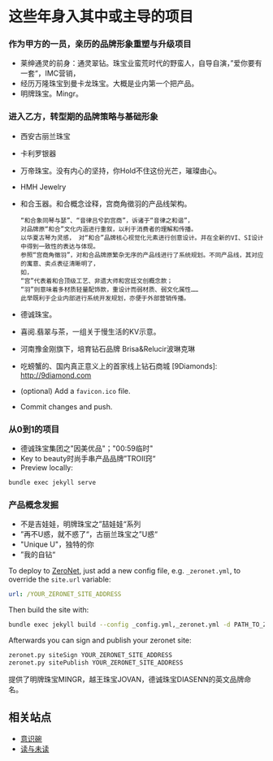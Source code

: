 # 这些年身入其中或主导的项目

### 作为甲方的一员，亲历的品牌形象重塑与升级项目

- 莱绅通灵的前身：通灵翠钻。珠宝业蛮荒时代的野蛮人，自导自演，”爱你要有一套“，IMC营销，
- 经历万隆珠宝到曼卡龙珠宝。大概是业内第一个把产品。
- 明牌珠宝。Mingr。


### 进入乙方，转型期的品牌策略与基础形象

- 西安古丽兰珠宝
- 卡利罗银器
- 万帝珠宝。没有内心的坚持，你Hold不住这份光芒，璀璨由心。
- HMH Jewelry
- 和合玉器。和合概念诠释，宫商角徵羽的产品线架构。
    ```
	“和合象同琴与瑟”、“音律吕兮韵宫商”，诉诸于“音律之和谐”，
	对品牌原“和合”文化内涵进行重叙，以利于消费者的理解和传播。
	以华夏古琴为灵感， 对“和合”品牌核心视觉化元素进行创意设计。并在全新的VI、SI设计中得到一致性的表达与体现。
	参照“宫商角徵羽”，对和合品牌原繁杂无序的产品线进行了系统规划。不同产品线，其对应的寓意、卖点表征清晰明了，
	如，
	“宫”代表着和合顶级工艺、非遗大师和宫廷文创概念款；
	“羽”则意味着多材质轻量配饰款，重设计而弱材质、弱文化属性……
	此举既利于企业内部进行系统开发规划，亦便于外部营销传播。
    ```

- 德诚珠宝。
- 喜阅.翡翠与茶，一组关于慢生活的KV示意。
- 河南豫金刚旗下，培育钻石品牌 Brisa&Relucir波琳克琳
- 吃螃蟹的、国内真正意义上的首家线上钻石商城 [9Diamonds]: http://9diamond.com

- (optional) Add a `favicon.ico` file.


- Commit changes and push.

[weakish/micro-gh-page]: https://github.com/weakish/micro-gh-page

### 从0到1的项目

- 德诚珠宝集团之"因美优品"；"00:59临时"
- Key to beauty时尚手串产品品牌”TROII窍“ 
- Preview locally:

```sh
bundle exec jekyll serve
```

### 产品概念发掘

- 不是吉娃娃，明牌珠宝之”喆娃娃“系列
- ”再不U惑，就不惑了“，古丽兰珠宝之”U惑“
- "Unique U"，独特的你
- ”我的自钻“


To deploy to [ZeroNet], just add a new config file, e.g. `_zeronet.yml`, to override the `site.url` variable:

```yaml
url: /YOUR_ZERONET_SITE_ADDRESS
```

Then build the site with:

```sh
bundle exec jekyll build --config _config.yml,_zeronet.yml -d PATH_TO_ZERONET/data/YOUR_ZERONET_SITE_ADDRESS
```

Afterwards you can sign and publish your zeronet site:

```sh
zeronet.py siteSign YOUR_ZERONET_SITE_ADDRESS
zeronet.py sitePublish YOUR_ZERONET_SITE_ADDRESS
```

提供了明牌珠宝MINGR，越王珠宝JOVAN，德诚珠宝DIASENN的英文品牌命名。

[ZeroNet]: https://zeronet.io/

## 相关站点

- [意识碗](https://consciousnessbowl.com/)
- [读与未读](https://readunread.cn/)
